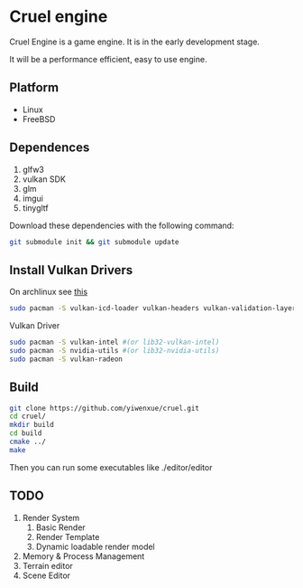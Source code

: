 # Cruel engine

Cruel Engine is a game engine. It is in the early development stage.

It will be a performance efficient, easy to use engine.



## Platform 

* Linux
* FreeBSD

## Dependences
1. glfw3
2. vulkan SDK
3. glm
4. imgui
5. tinygltf

Download these dependencies with the following command:

```bash
git submodule init && git submodule update
```

## Install Vulkan Drivers
On archlinux see [this](https://wiki.archlinux.org/index.php/Vulkan#Installation)
```bash
sudo pacman -S vulkan-icd-loader vulkan-headers vulkan-validation-layers vulkan-tools
```
Vulkan Driver
```bash 
sudo pacman -S vulkan-intel #(or lib32-vulkan-intel)
sudo pacman -S nvidia-utils #(or lib32-nvidia-utils)
sudo pacman -S vulkan-radeon
```

## Build
```bash
git clone https://github.com/yiwenxue/cruel.git
cd cruel/
mkdir build
cd build
cmake ../
make 
```

Then you can run some executables like ./editor/editor

## TODO

1. Render System
   1. Basic Render
   2. Render Template
   3. Dynamic loadable render model
2. Memory & Process Management
3. Terrain editor
4. Scene Editor